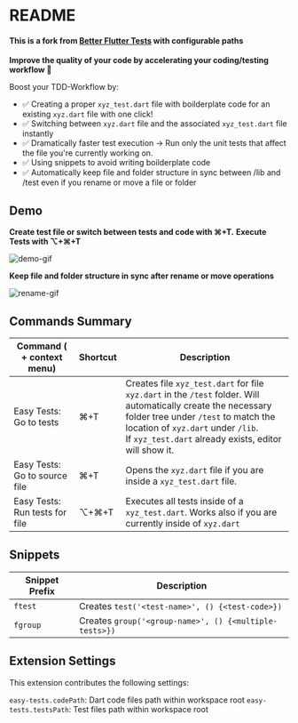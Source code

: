 # README

#### This is a fork from [Better Flutter Tests](https://marketplace.visualstudio.com/items?itemName=andreasblech.better-tests) with configurable paths

**Improve the quality of your code by accelerating your coding/testing workflow 🚀**

Boost your TDD-Workflow by:

- ✅ Creating a proper `xyz_test.dart` file with boilderplate code for an existing `xyz.dart` file with one click!
- ✅ Switching between `xyz.dart` file and the associated `xyz_test.dart` file instantly
- ✅ Dramatically faster test execution -> Run only the unit tests that affect the file you're currently working on.
- ✅ Using snippets to avoid writing boilderplate code
- ✅ Automatically keep file and folder structure in sync between /lib and /test even if you rename or move a file or folder

## Demo

**Create test file or switch between tests and code with ⌘+T.**
**Execute Tests with ⌥+⌘+T**

![demo-gif](https://bitbucket.org/ThePeacefulCoder/better-flutter-tests/raw/6585f9ac2566ecd6731bfa88fb8e6ed088bb52fc/assets/demo-0.2.0.gif)

**Keep file and folder structure in sync after rename or move operations**

![rename-gif](https://bitbucket.org/ThePeacefulCoder/better-flutter-tests/raw/10e202bfc4e1c121fbb4846e8dc7e3694e5482cf/assets/demo_rename.gif)

## Commands Summary

| Command ( + context menu)      | Shortcut | Description                                                                                                                                                                                                                                              |
| ------------------------------ | -------- | -------------------------------------------------------------------------------------------------------------------------------------------------------------------------------------------------------------------------------------------------------- |
| Easy Tests: Go to tests        | ⌘+T      | Creates file `xyz_test.dart` for file `xyz.dart` in the `/test` folder. Will automatically create the necessary folder tree under `/test` to match the location of `xyz.dart` under `/lib`.<br />If `xyz_test.dart` already exists, editor will show it. |
| Easy Tests: Go to source file  | ⌘+T      | Opens the `xyz.dart` file if you are inside a `xyz_test.dart` file.                                                                                                                                                                                      |
| Easy Tests: Run tests for file | ⌥+⌘+T    | Executes all tests inside of a `xyz_test.dart`. Works also if you are currently inside of `xyz.dart`                                                                                                                                                     |

## Snippets

| Snippet Prefix | Description                                            |
| -------------- | ------------------------------------------------------ |
| `ftest`        | Creates `test('<test-name>', () {<test-code>})`        |
| `fgroup`       | Creates `group('<group-name>', () {<multiple-tests>})` |

## Extension Settings

This extension contributes the following settings:

`easy-tests.codePath`: Dart code files path within workspace root
`easy-tests.testsPath`: Test files path within workspace root
